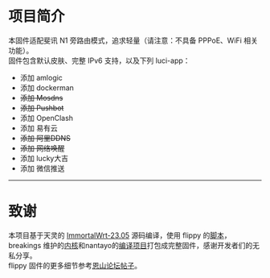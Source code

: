 # 项目简介
本固件适配斐讯 N1 旁路由模式，追求轻量（请注意：不具备 PPPoE、WiFi 相关功能）。<br>
固件包含默认皮肤、完整 IPv6 支持，以及下列 luci-app：<br>
- 添加 amlogic
- 添加 dockerman
- <del>添加 Mosdns </del>
- <del>添加 Pushbot </del>
- 添加 OpenClash
- 添加 易有云
- <del>添加 阿里DDNS </del>
- <del> 添加 网络唤醒 <del>
- 添加 lucky大吉
- 添加 微信推送
***
# 致谢
本项目基于天灵的 [ImmortalWrt-23.05](https://github.com/immortalwrt/immortalwrt/tree/openwrt-23.05) 源码编译，使用 flippy 的[脚本](https://github.com/unifreq/openwrt_packit)， breakings 维护的[内核](https://github.com/breakings/OpenWrt/releases/tag/kernel_stable)和nantayo的[编译项目](https://github.com/nantayo/N1-OpenWrt)打包成完整固件，感谢开发者们的无私分享。<br>
flippy 固件的更多细节参考[恩山论坛帖子](https://www.right.com.cn/forum/thread-4076037-1-1.html)。
